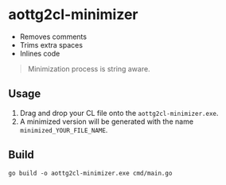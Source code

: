 # aottg2cl-minimizer

- Removes comments
- Trims extra spaces
- Inlines code

> Minimization process is string aware.

## Usage

1. Drag and drop your CL file onto the `aottg2cl-minimizer.exe`. 
2. A minimized version will be generated with the name `minimized_YOUR_FILE_NAME`.

## Build

`go build -o aottg2cl-minimizer.exe cmd/main.go`